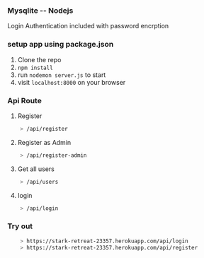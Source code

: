 ### Mysqlite -- Nodejs
Login Authentication included with password encrption

### setup app using package.json
1. Clone the repo
2. `npm install`
3. 	run `nodemon server.js` to start
4. visit `localhost:8000` on your browser


### Api Route
1. Register
```bash
	> /api/register
```

2. Register as Admin
```bash
	> /api/register-admin
```

3. Get all users
```bash
	> /api/users
```

4. login
```bash
	> /api/login
```

### Try out
```bash
	> https://stark-retreat-23357.herokuapp.com/api/login
    > https://stark-retreat-23357.herokuapp.com/api/register
```
